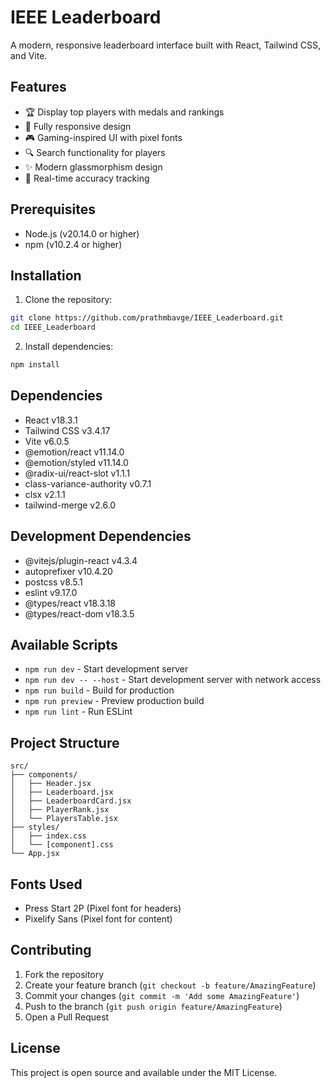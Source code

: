 # IEEE Leaderboard

A modern, responsive leaderboard interface built with React, Tailwind CSS, and Vite.

## Features

- 🏆 Display top players with medals and rankings
- 📱 Fully responsive design
- 🎮 Gaming-inspired UI with pixel fonts
- 🔍 Search functionality for players
- ✨ Modern glassmorphism design
- 🎯 Real-time accuracy tracking

## Prerequisites

- Node.js (v20.14.0 or higher)
- npm (v10.2.4 or higher)

## Installation

1. Clone the repository:
```bash
git clone https://github.com/prathmbavge/IEEE_Leaderboard.git
cd IEEE_Leaderboard
```

2. Install dependencies:
```bash
npm install
```

## Dependencies

- React v18.3.1
- Tailwind CSS v3.4.17
- Vite v6.0.5
- @emotion/react v11.14.0
- @emotion/styled v11.14.0
- @radix-ui/react-slot v1.1.1
- class-variance-authority v0.7.1
- clsx v2.1.1
- tailwind-merge v2.6.0

## Development Dependencies

- @vitejs/plugin-react v4.3.4
- autoprefixer v10.4.20
- postcss v8.5.1
- eslint v9.17.0
- @types/react v18.3.18
- @types/react-dom v18.3.5

## Available Scripts

- `npm run dev` - Start development server
- `npm run dev -- --host` - Start development server with network access
- `npm run build` - Build for production
- `npm run preview` - Preview production build
- `npm run lint` - Run ESLint

## Project Structure

```
src/
├── components/
│   ├── Header.jsx
│   ├── Leaderboard.jsx
│   ├── LeaderboardCard.jsx
│   ├── PlayerRank.jsx
│   └── PlayersTable.jsx
├── styles/
│   ├── index.css
│   └── [component].css
└── App.jsx
```

## Fonts Used

- Press Start 2P (Pixel font for headers)
- Pixelify Sans (Pixel font for content)

## Contributing

1. Fork the repository
2. Create your feature branch (`git checkout -b feature/AmazingFeature`)
3. Commit your changes (`git commit -m 'Add some AmazingFeature'`)
4. Push to the branch (`git push origin feature/AmazingFeature`)
5. Open a Pull Request

## License

This project is open source and available under the MIT License.
